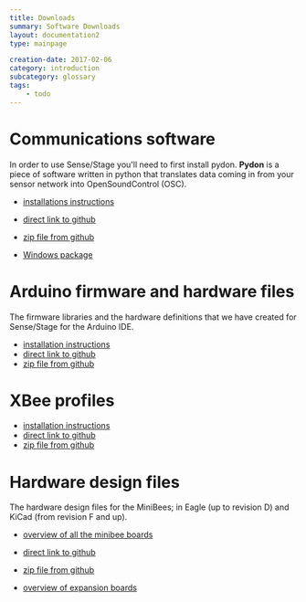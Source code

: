 ```yaml
---
title: Downloads
summary: Software Downloads
layout: documentation2
type: mainpage

creation-date: 2017-02-06
category: introduction
subcategory: glossary
tags:
    - todo
---
```


# Communications software

In order to use Sense/Stage you'll need to first install pydon. **Pydon** is a piece of software written in python that translates data coming in from your sensor network into OpenSoundControl (OSC).

* [installations instructions](getting-started-with-sense-stage/install-the-communications-software)
* [direct link to github](https://github.com/sensestage/ssdn_python)
* [zip file from github](https://github.com/sensestage/ssdn_python/archive/master.zip)

* [Windows package](https://sensestage.eu/downloads/PydonWindowsPackage.zip)

# Arduino firmware and hardware files

The firmware libraries and the hardware definitions that we have created for Sense/Stage for the Arduino IDE.

* [installation instructions](programming-the-minibee-with-arduino/prepare-the-arduino-ide)
* [direct link to github](https://github.com/sensestage/ssdn_minibee)
* [zip file from github](https://github.com/sensestage/ssdn_minibee/archive/master.zip)

# XBee profiles

* [installation instructions](adding-new-minibees-to-a-network-with-xctu/)
* [direct link to github](https://github.com/sensestage/ssdn_xbee)
* [zip file from github](https://github.com/sensestage/ssdn_xbee/archive/master.zip)


# Hardware design files

The hardware design files for the MiniBees; in Eagle (up to revision D) and KiCad (from revision F and up).

* [overview of all the minibee boards](minibee-board-reference/)
* [direct link to github](https://github.com/sensestage/minibee_hardware)
* [zip file from github](https://github.com/sensestage/minibee_hardware/archive/master.zip)

* [overview of expansion boards](expansion-boards/)
